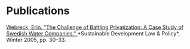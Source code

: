 # Publications

<a href="https://digitalcommons.wcl.american.edu/sdlp/vol5/iss1/8/" target="_blank" rel="noopener noreferrer">
Webreck, Erin. "The Challenge of Battling Privatization: A Case Study of Swedish Water Companies."
</a>  
*Sustainable Development Law & Policy*, Winter 2005, pp. 30–33.
